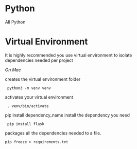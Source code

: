 # Python

All Python

# Virtual Environment

It is highly recommended you use virtual environment to isolate dependencies needed per project

_On Mac_

creates the virtual environment folder

```commandline
 python3 -m venv venv
```

activates your virtual environment

```commandline
 . venv/bin/activate
```

pip install dependency_name install the dependency you need

```commandline
 pip install flask
```

packages all the dependencies needed to a file.

```commandline
pip freeze > requirements.txt
```
